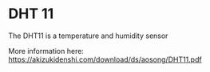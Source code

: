 # DHT 11 
The DHT11 is a temperature and humidity sensor 

More information here:
https://akizukidenshi.com/download/ds/aosong/DHT11.pdf
